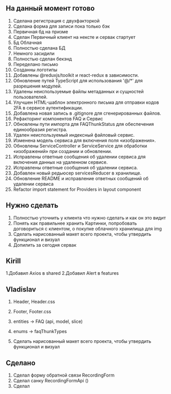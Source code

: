 ## На данный момент готово 

1. Сделана регистрация с двухфакторкой
2. Сделана форма для записи пока только бэк
3. Первичная бд на призме
4. Сделан Первичный клиент на нексте и сервак стартует
5. Бд Облачная
6. Полностью сделана БД
7. Немного засидили
8. Полностью сделан бекэнд
9. Переделано письмо
10. Созданны логотипы
11. Добавлены @reduxjs/toolkit и react-redux в зависимости.
12. Обновление путей TypeScript для использования '@/*' для разрешения модулей.
13. Удалены неиспользуемые файлы метаданных и сущностей пользователей.
14. Улучшен HTML-шаблон электронного письма для отправки кодов 2FA в сервисе аутентификации.
15. Добавлена новая запись в .gitignore для сгенерированных файлов.
16. Рефакторинг компонентов FAQ и Сервис
17. Обновлены пути импорта для FAQThunkStatus для обеспечения единообразия регистра. 
18. Удален неиспользуемый индексный файловый сервис. 
19. Изменена модель сервиса для включения поля «изображения». 
20. Обновлены ServiceController и ServiceService для обработки «изображений» при создании и обновлении. 
21. Исправлены ответные сообщения об удалении сервиса для включения данных на удаленном сервисе.
22. Исправлены ответные сообщения об удалении сервиса.
23. Добавлен новый редьюсер servicesReducer в хранилище.
24. Обновление README и исправление ответных сообщений об удалении сервиса
25. Refactor import statement for Providers in layout component

## Нужно сделать 

1. Полностью уточнить у клиента что нужно сделать и как он это видит 
2. Понять как правильнее хранить Картинки, попробовать договориться с клиентом, о покупке облачного хранилища для img
3. Сделать нарисованный макет всего проекта, чтобы утвердить функционал и визуал
4. Допилить за сегодня сервак

## Kirill
1.Добавил Axios в shared
2.Добавил Alert в features

## Vladislav
1. Header, Header.css
2. Footer, Footer.css
3. entities -> FAQ (api, model, slice)
4. enums -> faqThunkTypes


3. Сделать нарисованный макет всего проекта, чтобы утвердить функционал и визуал

## Сделано

1. Сделал форму обратной связи RecordingForm
2. Сделал санку RecordingFormApi ()
3. Сделал

